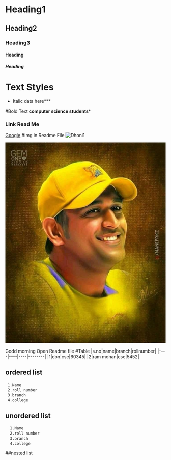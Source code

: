 # Heading1
## Heading2
### Heading3
#### Heading
##### Heading

# Text Styles
* Italic data here***

#Bold Text
**computer science students***

### Link Read Me
 [Google]("www.Google.com")
#Img in Readme File
![Dhoni1](Dhoni.jpg)

![Dhoni1](https://raw.githubusercontent.com/Ganneshsaieram/CSE-C/master/Dhoni1.jpg)



Godd morning
Open Readme file
#Table
|s.no|name|branch|rollnumber|
|----|----|----|--------|
|1|cbn|cse|60345|
|2|ram mohan|cse|5452|



## ordered list
     1.Name
     2.roll number
     3.branch
     4.college 
 

## unordered list
      1.Name
      2.roll number
      3.branch
      4.college
##nested list

     
     
     
     
     
 
